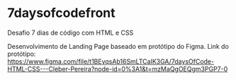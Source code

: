 # 7daysofcodefront

Desafio 7 dias de código com HTML e CSS

Desenvolvimento de Landing Page baseado em protótipo do Figma.
Link do protótipo: https://www.figma.com/file/t1BEyqsAb16SmLTCaIK3GA/7daysOfCode-HTML-CSS---Cleber-Pereira?node-id=0%3A1&t=mzMaQgOEQgm3PGP7-0

